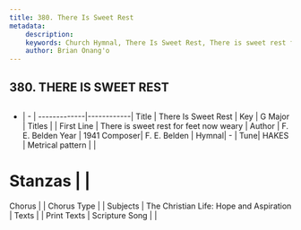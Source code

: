 ```yaml
---
title: 380. There Is Sweet Rest
metadata:
    description: 
    keywords: Church Hymnal, There Is Sweet Rest, There is sweet rest for feet now weary, 
    author: Brian Onang'o
---
```



## 380. THERE IS SWEET REST

```txt

```

- |   -  |
-------------|------------|
Title | There Is Sweet Rest |
Key | G Major |
Titles |  |
First Line | There is sweet rest for feet now weary |
Author | F. E. Belden
Year | 1941
Composer| F. E. Belden |
Hymnal|  - |
Tune| HAKES |
Metrical pattern | |
# Stanzas |  |
Chorus |  |
Chorus Type |  |
Subjects | The Christian Life: Hope and Aspiration |
Texts |  |
Print Texts | 
Scripture Song |  |
  
